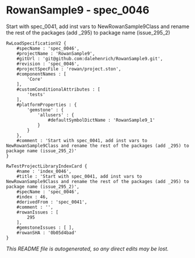 # RowanSample9 - spec_0046
Start with spec_0041, add inst vars to NewRowanSample9Class and rename the rest of the packages (add _295) to package name (issue_295_2)
```
RwLoadSpecificationV2 {
	#specName : 'spec_0046',
	#projectName : 'RowanSample9',
	#gitUrl : 'git@github.com:dalehenrich/RowanSample9.git',
	#revision : 'spec_0046',
	#projectSpecFile : 'rowan/project.ston',
	#componentNames : [
		'Core'
	],
	#customConditionalAttributes : [
		'tests'
	],
	#platformProperties : {
		'gemstone' : {
			'allusers' : {
				#defaultSymbolDictName : 'RowanSample9_1'
			}
		}
	},
	#comment : 'Start with spec_0041, add inst vars to NewRowanSample9Class and rename the rest of the packages (add _295) to package name (issue_295_2)'
}

RwTestProjectLibraryIndexCard {
	#name : 'index_0046',
	#title : 'Start with spec_0041, add inst vars to NewRowanSample9Class and rename the rest of the packages (add _295) to package name (issue_295_2)',
	#specName : 'spec_0046',
	#index : 46,
	#derivedFrom : 'spec_0041',
	#comment : '',
	#rowanIssues : [
		295
	],
	#gemstoneIssues : [ ],
	#rowanSHA : '0b05d4bad'
}
```

*This README file is autogenerated, so any direct edits may be lost.*
